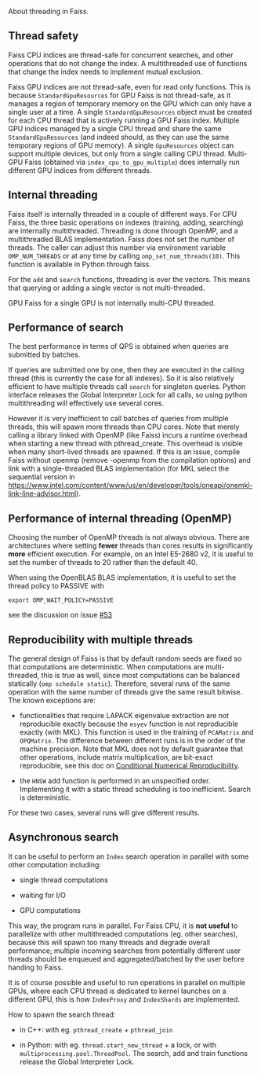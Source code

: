 About threading in Faiss.

## Thread safety

Faiss CPU indices are thread-safe for concurrent searches, and other operations that do not change the index.
A multithreaded use of functions that change the index needs to implement mutual exclusion.

Faiss GPU indices are not thread-safe, even for read only functions. This is because 
`StandardGpuResources` for GPU Faiss is not thread-safe, as it manages a region of temporary memory on the GPU which can only have a single user at a time. A single `StandardGpuResources` object must be created for each CPU thread that is actively running a GPU Faiss index. Multiple GPU indices managed by a single CPU thread and share the same `StandardGpuResources` (and indeed should, as they can use the same temporary regions of GPU memory). A single `GpuResources` object can support multiple devices, but only from a single calling CPU thread.
Multi-GPU Faiss (obtained via `index_cpu_to_gpu_multiple`) does internally run different GPU indices from different threads.

## Internal threading 

Faiss itself is internally threaded in a couple of different ways. For CPU Faiss, the three basic operations on indexes (training, adding, searching) are internally multithreaded. Threading is done through OpenMP, and a multithreaded BLAS implementation. Faiss does not set the number of threads. The caller can adjust this number via environment variable `OMP_NUM_THREADS` or at any time by calling `omp_set_num_threads(10)`. This function is available in Python through faiss.

For the `add` and `search` functions, threading is over the vectors. This means that querying or adding a single vector is not multi-threaded. 

GPU Faiss for a single GPU is not internally multi-CPU threaded.

## Performance of search

The best performance in terms of QPS is obtained when queries are submitted by batches.

If queries are submitted one by one, then they are executed in the calling thread (this is currently the case for all indexes). So it is also relatively efficient to have multiple threads call `search` for singleton queries. 
Python interface releases the Global Interpreter Lock for all calls, so using python multithreading will effectively use several cores. 

However it is very inefficient to call batches of queries from multiple threads, this will spawn more threads than CPU cores. 
Note that merely calling a library linked with OpenMP (like Faiss) incurs a runtime overhead when starting a new thread with pthread_create. This overhead is visible when many short-lived threads are spawned.
If this is an issue, compile Faiss without openmp (remove -openmp from the compilation options) and link with a single-threaded BLAS implementation (for MKL select the sequential version in https://www.intel.com/content/www/us/en/developer/tools/oneapi/onemkl-link-line-advisor.html).

## Performance of internal threading (OpenMP)

Choosing the number of OpenMP threads is not always obvious. There are architectures where setting **fewer** threads than cores results in significantly **more** efficient execution. For example, on an Intel E5-2680 v2, it is useful to set the number of threads to 20 rather than the default 40.

When using the OpenBLAS BLAS implementation, it is useful to set the thread policy to PASSIVE with 

```
export OMP_WAIT_POLICY=PASSIVE 
```

see the discussion on issue [#53](https://github.com/facebookresearch/faiss/issues/53)

## Reproducibility with multiple threads

The general design of Faiss is that by default random seeds are fixed so that computations are deterministic. 
When computations are multi-threaded, this is true as well, since most computations can be balanced statically (`omp schedule static`).
Therefore, several runs of the same operation with the same number of threads give the same result bitwise. 
The known exceptions are: 

- functionalities that require LAPACK eigenvalue extraction are not reproducible exactly because the `esyev` function is not reproducible exactly (with MKL). This function is used in the training of `PCAMatrix` and `OPQMatrix`. The difference between different runs is in the order of the machine precision. Note that MKL does not by default guarantee that other operations, include matrix multiplication, are bit-exact reproducible, see this doc on [Conditional Numerical Reproducibility](https://software.intel.com/content/www/us/en/develop/articles/introduction-to-the-conditional-numerical-reproducibility-cnr.html).

- the `HNSW` add function is performed in an unspecified order. Implementing it with a static thread scheduling is too inefficient. Search is deterministic.

For these two cases, several runs will give different results. 

## Asynchronous search 

It can be useful to perform an `Index` search operation in parallel with some other computation including:

- single thread computations

- waiting for I/O

- GPU computations 

This way, the program runs in parallel. For Faiss CPU, it is **not useful** to parallelize with other multithreaded computations (eg. other searches), because this will spawn too many threads and degrade overall performance; multiple incoming searches from potentially different user threads should be enqueued and aggregated/batched by the user before handing to Faiss. 

It is of course possible and useful to run operations in parallel on multiple GPUs, where each CPU thread is dedicated to kernel launches on a different GPU, this is how `IndexProxy` and `IndexShards` are implemented.

How to spawn the search thread:

- in C++: with eg. `pthread_create` + `pthread_join`

- in Python: with eg. `thread.start_new_thread` + a lock, or with `multiprocessing.pool.ThreadPool`. The search, add and train functions release the Global Interpreter Lock.

<!--
- in Lua: it is bit more complicated because if the index was allocated in the main thread, Lua will try to serialize it, which does not work. Therefore, there is an `AsyncIndex` object that spawns a C++ thread that does the search. See the example [[https://phabricator.fb.com/diffusion/FBS/browse/master/fbcode/deeplearning/projects/faiss/tests/test_async.lua | tests/test_async.lua]].
-->
